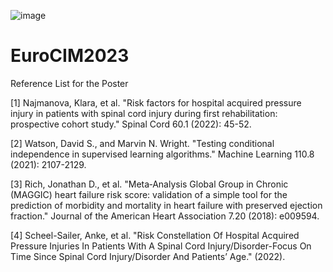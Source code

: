 
![image](https://user-images.githubusercontent.com/22904186/232062061-20787783-4386-4581-9c3f-c1e637c18775.png)

# EuroCIM2023
Reference List for the Poster

[1] Najmanova, Klara, et al. "Risk factors for hospital acquired pressure injury in patients with spinal cord injury during first rehabilitation: prospective cohort study." Spinal Cord 60.1 (2022): 45-52.

[2] Watson, David S., and Marvin N. Wright. "Testing conditional independence in supervised learning algorithms." Machine Learning 110.8 (2021): 2107-2129.

[3] Rich, Jonathan D., et al. "Meta‐Analysis Global Group in Chronic (MAGGIC) heart failure risk score: validation of a simple tool for the prediction of morbidity and mortality in heart failure with preserved ejection fraction." Journal of the American Heart Association 7.20 (2018): e009594.

[4] Scheel-Sailer, Anke, et al. "Risk Constellation Of Hospital Acquired Pressure Injuries In Patients With A Spinal Cord Injury/Disorder-Focus On Time Since Spinal Cord Injury/Disorder And Patients’ Age." (2022).

